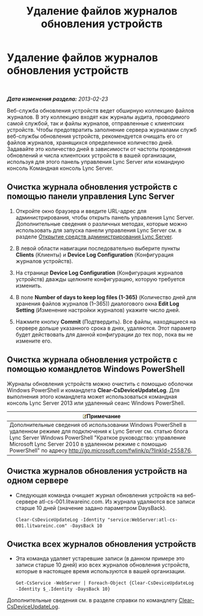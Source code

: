 ﻿---
title: Удаление файлов журналов обновления устройств
TOCTitle: Удаление файлов журналов обновления устройств
ms:assetid: 58d4097f-5bbf-4824-a04d-2a6555cd93c3
ms:mtpsurl: https://technet.microsoft.com/ru-ru/library/JJ994039(v=OCS.15)
ms:contentKeyID: 52058234
ms.date: 05/19/2016
mtps_version: v=OCS.15
ms.translationtype: HT
---

# Удаление файлов журналов обновления устройств

 

_**Дата изменения раздела:** 2013-02-23_

Веб-служба обновления устройств ведет обширную коллекцию файлов журналов. В эту коллекцию входят как журналы аудита, проводимого самой службой, так и файлы журналов, отправленные с клиентских устройств. Чтобы предотвратить заполнение сервера журналами служб веб-службы обновления устройств, рекомендуется очищать его от файлов журналов, хранящихся определенное количество дней. Задавайте это количество дней в зависимости от частоты проведения обновлений и числа клиентских устройств в вашей организации, используя для этого панель управления Lync Server или командную консоль Командная консоль Lync Server.

## Очистка журнала обновления устройств с помощью панели управления Lync Server

1.  Откройте окно браузера и введите URL-адрес для администрирования, чтобы открыть панель управления Lync Server. Дополнительные сведения о различных методах, которые можно использовать для запуска панели управления Lync Server см. в разделе [Открытие средств администрирования Lync Server](lync-server-2013-open-lync-server-administrative-tools.md).

2.  В левой области навигации последовательно выберите пункты **Clients** (Клиенты) и **Device Log Configuration** (Конфигурация журналов устройств).

3.  На странице **Device Log Configuration** (Конфигурация журналов устройств) дважды щелкните конфигурацию, которую требуется изменить.

4.  В поле **Number of days to keep log files (1-365)** (Количество дней для хранения файлов журналов (1–365)) диалогового окна **Edit Log Setting** (Изменение настройки журналов) укажите число дней.

5.  Нажмите кнопку **Commit** (Подтвердить). Все файлы, находящиеся на сервере дольше указанного срока в днях, удаляются. Этот параметр будет действовать для данной конфигурации до тех пор, пока вы не измените его.

## Очистка журнала обновления устройств с помощью командлетов Windows PowerShell

Журналы обновления устройств можно очистить с помощью оболочки Windows PowerShell и командлета **Clear-CsDeviceUpdateLog**. Для выполнения этого командлета может использоваться командная консоль Lync Server 2013 или удаленный сеанс Windows PowerShell.

<table>
<thead>
<tr class="header">
<th><img src="images/Gg398412.note(OCS.15).gif" title="note" alt="note" />Примечание</th>
</tr>
</thead>
<tbody>
<tr class="odd">
<td>Дополнительные сведения об использовании Windows PowerShell в удаленном режиме для подключения к Lync Server см. статью блога Lync Server Windows PowerShell &quot;Краткое руководство: управление Microsoft Lync Server 2010 в удаленном режиме с помощью PowerShell&quot; по адресу <a href="http://go.microsoft.com/fwlink/p/?linkid=255876">http://go.microsoft.com/fwlink/p/?linkId=255876</a>.</td>
</tr>
</tbody>
</table>


## Очистка журналов обновления устройств на одном сервере

  - Следующая команда очищает журнал обновления устройств на веб-сервере atl-cs-001.litwareinc.com. Из журнала удаляются все записи старше 10 дней (значение задано параметром DaysBack).
    
        Clear-CsDeviceUpdateLog -Identity "service:WebServer:atl-cs-001.litwareinc.com" -DaysBack 10

## Очистка всех журналов обновления устройств

  - Эта команда удаляет устаревшие записи (в данном примере это записи старше 10 дней) изо всех журналов обновления устройств, которые в настоящее время используются в вашей организации.
    
        Get-CsService -WebServer | Foreach-Object {Clear-CsDeviceUpdateLog -Identity $_.Identity -DaysBack 10}

Дополнительные сведения см. в разделе справки по командлету [Clear-CsDeviceUpdateLog](clear-csdeviceupdatelog.md).


